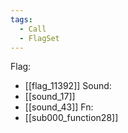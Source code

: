 ```yaml
---
tags:
  - Call
  - FlagSet
---
```

Flag:
- [[flag_11392]]
Sound:
- [[sound_17]]
- [[sound_43]]
Fn:
- [[sub000_function28]]
